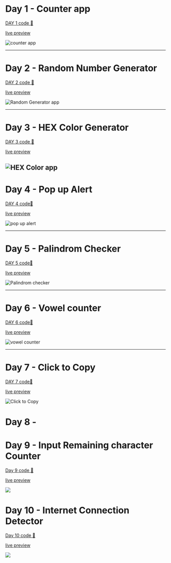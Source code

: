 # Day 1 - Counter app

[DAY 1 code 🔗](https://github.com/sharif-22/100-Days-of-JS/tree/main/DAY%201%20-%20Counter%20app)

[live preview ](https://sharif-day-1-counter-app.netlify.app/)

![counter app](../100%20days%20of%20JavaScript%20challenge/DAY%2001%20-%20Counter%20app/images/mobile%20preview.png)

---

# Day 2 - Random Number Generator

[DAY 2 code 🔗](https://github.com/sharif-22/100-Days-of-JS/tree/main/DAY%202%20-%20Random%20num%20Generator)

[live preview ](https://sharif-day2-random-num-gererator.netlify.app/)

![Random Generator app](../100%20days%20of%20JavaScript%20challenge/DAY%2002%20-%20Random%20num%20Generator/images/mobile.png)

---

# Day 3 - HEX Color Generator

[DAY 3 code 🔗](https://github.com/sharif-22/100-Days-of-JS/tree/main/DAY%203%20-%20HEX%20Color%20generator)

[live preview ](https://sharif-day3-hexcolorapp.netlify.app/)

## ![HEX Color app](../100%20days%20of%20JavaScript%20challenge/DAY%2003%20-%20HEX%20Color%20generator/images/mobile.png)

# Day 4 - Pop up Alert

[DAY 4 code🔗](https://github.com/sharif-22/100-Days-of-JS/tree/main/DAY%204%20-%20Pop%20up%20or%20alert%20message)

[live preview ](https://sharif-day4-popup-alert.netlify.app/)

![pop up alert ](../100%20days%20of%20JavaScript%20challenge/DAY%2004%20-%20Pop%20up%20or%20alert%20message/images/mobile.gif)

---

# Day 5 - Palindrom Checker

[DAY 5 code🔗](https://github.com/sharif-22/100-Days-of-JS/tree/main/DAY%205%20-%20Palindrom%20Checker)

[live preview ](https://sharif-day5-palindrom-checker.netlify.app/)

![Palindrom checker ](../100%20days%20of%20JavaScript%20challenge/DAY%2005%20-%20Palindrom%20Checker/images/desktop%20preview.gif)

---

# Day 6 - Vowel counter

[DAY 6 code🔗](https://github.com/sharif-22/100-Days-of-JS/tree/main/DAY%206%20-%20Vowel%20Counter%20app)

[live preview ](https://sharif-day6-vowel-counter.netlify.app/)

![vowel counter ](../100%20days%20of%20JavaScript%20challenge/DAY%2006%20-%20Vowel%20Counter%20app/images/destop%20preview.gif)

---

# Day 7 - Click to Copy

[DAY 7 code🔗](https://github.com/sharif-22/100-Days-of-JS/tree/main/DAY%207%20-%20Click%20to%20Copy)

[live preview ](https://sharif-day7-clicktocopy.netlify.app/)

![Click to Copy ](../100%20days%20of%20JavaScript%20challenge/DAY%2007%20-%20Click%20to%20Copy/images/mobile.gif)

# Day 8 -

# Day 9 - Input Remaining character Counter

[Day 9 code 🔗]()

[live preview]()

![](../100%20days%20of%20JavaScript%20challenge/DAY%2009%20-%20Input%20Remaing%20Character%20counter/images/destop%20preview.gif)

# Day 10 - Internet Connection Detector

[Day 10 code 🔗]()

[live preview]()

![](../100%20days%20of%20JavaScript%20challenge/DAY%2010%20-%20Internet%20Connection%20Detector/images/mobile.gif)
